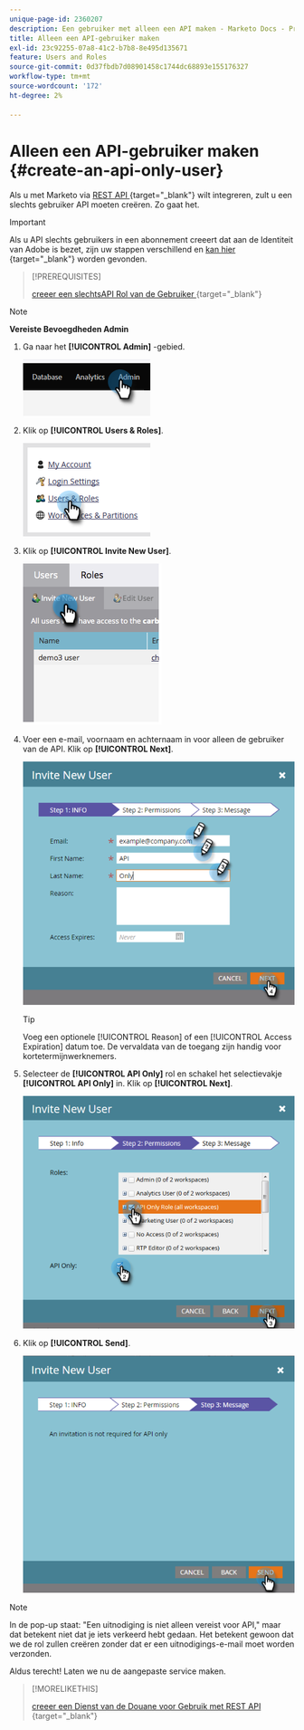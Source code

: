 ```yaml
---
unique-page-id: 2360207
description: Een gebruiker met alleen een API maken - Marketo Docs - Productdocumentatie
title: Alleen een API-gebruiker maken
exl-id: 23c92255-07a8-41c2-b7b8-8e495d135671
feature: Users and Roles
source-git-commit: 0d37fbdb7d08901458c1744dc68893e155176327
workflow-type: tm+mt
source-wordcount: '172'
ht-degree: 2%

---
```


# Alleen een API-gebruiker maken {#create-an-api-only-user}

Als u met Marketo via [ REST API ](https://experienceleague.adobe.com/nl/docs/marketo-developer/marketo/rest/rest-api){target="_blank"} wilt integreren, zult u een slechts gebruiker API moeten creëren. Zo gaat het.

>[!IMPORTANT]
>
>Als u API slechts gebruikers in een abonnement creeert dat aan de Identiteit van Adobe is bezet, zijn uw stappen verschillend en [ kan hier ](/help/marketo/product-docs/administration/marketo-with-adobe-identity/add-api-only-user-for-adobe-ims-enabled-subscriptions.md){target="_blank"} worden gevonden.

>[!PREREQUISITES]
>
>[ creeer een slechtsAPI Rol van de Gebruiker ](/help/marketo/product-docs/administration/users-and-roles/create-an-api-only-user-role.md){target="_blank"}

>[!NOTE]
>
>**Vereiste Bevoegdheden Admin**

1. Ga naar het **[!UICONTROL Admin]** -gebied.

   ![](assets/create-an-api-only-user-1.png)

1. Klik op **[!UICONTROL Users & Roles]**.

   ![](assets/create-an-api-only-user-2.png)

1. Klik op **[!UICONTROL Invite New User]**.

   ![](assets/create-an-api-only-user-3.png)

1. Voer een e-mail, voornaam en achternaam in voor alleen de gebruiker van de API. Klik op **[!UICONTROL Next]**.

   ![](assets/create-an-api-only-user-4.png)

   >[!TIP]
   >
   >Voeg een optionele [!UICONTROL Reason] of een [!UICONTROL Access Expiration] datum toe. De vervaldata van de toegang zijn handig voor kortetermijnwerknemers.

1. Selecteer de **[!UICONTROL API Only]** rol en schakel het selectievakje **[!UICONTROL API Only]** in. Klik op **[!UICONTROL Next]**.

   ![](assets/create-an-api-only-user-5.png)

1. Klik op **[!UICONTROL Send]**.

   ![](assets/create-an-api-only-user-6.png)

>[!NOTE]
>
>In de pop-up staat: &quot;Een uitnodiging is niet alleen vereist voor API,&quot; maar dat betekent niet dat je iets verkeerd hebt gedaan. Het betekent gewoon dat we de rol zullen creëren zonder dat er een uitnodigings-e-mail moet worden verzonden.

Aldus terecht! Laten we nu de aangepaste service maken.

>[!MORELIKETHIS]
>
>[ creeer een Dienst van de Douane voor Gebruik met REST API ](/help/marketo/product-docs/administration/additional-integrations/create-a-custom-service-for-use-with-rest-api.md){target="_blank"}
